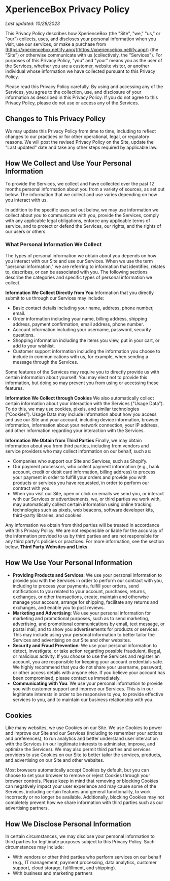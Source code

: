 # XperienceBox Privacy Policy
*Last updated: 10/28/2023*

This Privacy Policy describes how XperienceBox (the "Site", "we," "us," or "our") collects, uses, and discloses your personal information when you visit, use our services, or make a purchase from [https://xperiencebox.netlify.app/](https://xperiencebox.netlify.app/) (the "Site") or otherwise communicate with us (collectively, the "Services"). For purposes of this Privacy Policy, "you" and "your" means you as the user of the Services, whether you are a customer, website visitor, or another individual whose information we have collected pursuant to this Privacy Policy.

Please read this Privacy Policy carefully. By using and accessing any of the Services, you agree to the collection, use, and disclosure of your information as described in this Privacy Policy. If you do not agree to this Privacy Policy, please do not use or access any of the Services.

## Changes to This Privacy Policy
We may update this Privacy Policy from time to time, including to reflect changes to our practices or for other operational, legal, or regulatory reasons. We will post the revised Privacy Policy on the Site, update the "Last updated" date and take any other steps required by applicable law.

## How We Collect and Use Your Personal Information
To provide the Services, we collect and have collected over the past 12 months personal information about you from a variety of sources, as set out below. The information that we collect and use varies depending on how you interact with us.

In addition to the specific uses set out below, we may use information we collect about you to communicate with you, provide the Services, comply with any applicable legal obligations, enforce any applicable terms of service, and to protect or defend the Services, our rights, and the rights of our users or others.

### What Personal Information We Collect
The types of personal information we obtain about you depends on how you interact with our Site and use our Services. When we use the term "personal information," we are referring to information that identifies, relates to, describes, or can be associated with you. The following sections describe the categories and specific types of personal information we collect.

**Information We Collect Directly from You**
Information that you directly submit to us through our Services may include:

- Basic contact details including your name, address, phone number, email.
- Order information including your name, billing address, shipping address, payment confirmation, email address, phone number.
- Account information including your username, password, security questions.
- Shopping information including the items you view, put in your cart, or add to your wishlist.
- Customer support information including the information you choose to include in communications with us, for example, when sending a message through the Services.

Some features of the Services may require you to directly provide us with certain information about yourself. You may elect not to provide this information, but doing so may prevent you from using or accessing these features.

**Information We Collect through Cookies**
We also automatically collect certain information about your interaction with the Services ("Usage Data"). To do this, we may use cookies, pixels, and similar technologies ("Cookies"). Usage Data may include information about how you access and use our Site and your account, including device information, browser information, information about your network connection, your IP address, and other information regarding your interaction with the Services.

**Information We Obtain from Third Parties**
Finally, we may obtain information about you from third parties, including from vendors and service providers who may collect information on our behalf, such as:

- Companies who support our Site and Services, such as Shopify.
- Our payment processors, who collect payment information (e.g., bank account, credit or debit card information, billing address) to process your payment in order to fulfill your orders and provide you with products or services you have requested, in order to perform our contract with you.
- When you visit our Site, open or click on emails we send you, or interact with our Services or advertisements, we, or third parties we work with, may automatically collect certain information using online tracking technologies such as pixels, web beacons, software developer kits, third-party libraries, and cookies.

Any information we obtain from third parties will be treated in accordance with this Privacy Policy. We are not responsible or liable for the accuracy of the information provided to us by third parties and are not responsible for any third party's policies or practices. For more information, see the section below, **Third Party Websites and Links**.

## How We Use Your Personal Information
- **Providing Products and Services**: We use your personal information to provide you with the Services in order to perform our contract with you, including to process your payments, fulfill your orders, send notifications to you related to your account, purchases, returns, exchanges, or other transactions, create, maintain and otherwise manage your account, arrange for shipping, facilitate any returns and exchanges, and enable you to post reviews.
- **Marketing and Advertising**: We use your personal information for marketing and promotional purposes, such as to send marketing, advertising, and promotional communications by email, text message, or postal mail, and to show you advertisements for products or services. This may include using your personal information to better tailor the Services and advertising on our Site and other websites.
- **Security and Fraud Prevention**: We use your personal information to detect, investigate, or take action regarding possible fraudulent, illegal, or malicious activity. If you choose to use the Services and register an account, you are responsible for keeping your account credentials safe. We highly recommend that you do not share your username, password, or other access details with anyone else. If you believe your account has been compromised, please contact us immediately.
- **Communicating with You**: We use your personal information to provide you with customer support and improve our Services. This is in our legitimate interests in order to be responsive to you, to provide effective services to you, and to maintain our business relationship with you.

## Cookies
Like many websites, we use Cookies on our Site. We use Cookies to power and improve our Site and our Services (including to remember your actions and preferences), to run analytics and better understand user interaction with the Services (in our legitimate interests to administer, improve, and optimize the Services). We may also permit third parties and services providers to use Cookies on our Site to better tailor the services, products, and advertising on our Site and other websites.

Most browsers automatically accept Cookies by default, but you can choose to set your browser to remove or reject Cookies through your browser controls. Please keep in mind that removing or blocking Cookies can negatively impact your user experience and may cause some of the Services, including certain features and general functionality, to work incorrectly or no longer be available. Additionally, blocking Cookies may not completely prevent how we share information with third parties such as our advertising partners.

## How We Disclose Personal Information
In certain circumstances, we may disclose your personal information to third parties for legitimate purposes subject to this Privacy Policy. Such circumstances may include:

- With vendors or other third parties who perform services on our behalf (e.g., IT management, payment processing, data analytics, customer support, cloud storage, fulfillment, and shipping).
- With business and marketing partners
